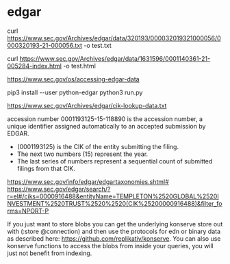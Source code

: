 # edgar


curl https://www.sec.gov/Archives/edgar/data/320193/000032019321000056/0000320193-21-000056.txt -o test.txt

curl https://www.sec.gov/Archives/edgar/data/1631596/0001140361-21-005284-index.html -o test.html


https://www.sec.gov/os/accessing-edgar-data

pip3 install --user python-edgar
python3 run.py


https://www.sec.gov/Archives/edgar/cik-lookup-data.txt

accession number
  0001193125-15-118890 is the accession number, a unique identifier assigned automatically to an accepted submission by EDGAR. 
 -  (0001193125) is the CIK of the entity submitting the filing. 
 - The next two numbers (15) represent the year. 
 - The last series of numbers represent a sequential count of submitted filings from that CIK.

 https://www.sec.gov/info/edgar/edgartaxonomies.shtml#
 https://www.sec.gov/edgar/search/?r=el#/ciks=0000916488&entityName=TEMPLETON%2520GLOBAL%2520INVESTMENT%2520TRUST%2520%2520(CIK%25200000916488)&filter_forms=NPORT-P

 
 If you just want to store blobs you can get the underlying konserve store out with (:store @connection) and then use the protocols for edn or binary data as described here: https://github.com/replikativ/konserve. You can also use konserve functions to access the blobs from inside your queries, you will just not benefit from indexing.
